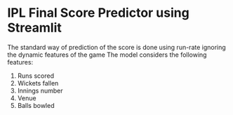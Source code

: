 ﻿# IPL Final Score Predictor using Streamlit
The standard way of prediction of the score is done using run-rate ignoring the dynamic features of the game
The model considers the following features:
1. Runs scored
2. Wickets fallen
3. Innings number
4. Venue
5. Balls bowled
